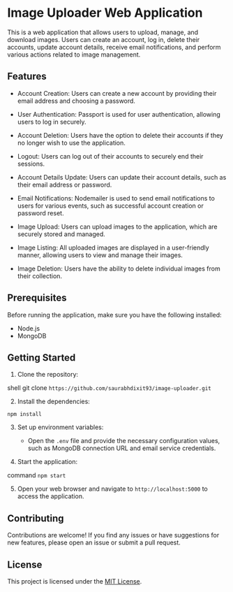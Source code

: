 
# Image Uploader Web Application

This is a web application that allows users to upload, manage, and download images. Users can create an account, log in, delete their accounts, update account details, receive email notifications, and perform various actions related to image management.

## Features

- Account Creation: Users can create a new account by providing their email address and choosing a password.

- User Authentication: Passport is used for user authentication, allowing users to log in securely.

- Account Deletion: Users have the option to delete their accounts if they no longer wish to use the application.

- Logout: Users can log out of their accounts to securely end their sessions.

- Account Details Update: Users can update their account details, such as their email address or password.

- Email Notifications: Nodemailer is used to send email notifications to users for various events, such as successful account creation or password reset.

- Image Upload: Users can upload images to the application, which are securely stored and managed.

- Image Listing: All uploaded images are displayed in a user-friendly manner, allowing users to view and manage their images.

- Image Deletion: Users have the ability to delete individual images from their collection.

## Prerequisites

Before running the application, make sure you have the following installed:

- Node.js
- MongoDB

## Getting Started

1. Clone the repository:

   
shell
   git clone `https://github.com/saurabhdixit93/image-uploader.git`
  


2. Install the dependencies:

`npm install`


   
  


3. Set up environment variables:
   - Open the `.env` file and provide the necessary configuration values, such as MongoDB connection URL and email service credentials.

4. Start the application:

command
   `npm start`
  


5. Open your web browser and navigate to `http://localhost:5000` to access the application.

## Contributing

Contributions are welcome! If you find any issues or have suggestions for new features, please open an issue or submit a pull request.

## License

This project is licensed under the [MIT License](LICENSE).

